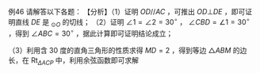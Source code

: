 例46 请解答以下各题： 【分析】（1）证明 $O D / / A C$ ，可推出 $O D \bot D E$ ，即可证明直线 $D E$ 是 $_ { \odot O }$ 的切线；
（2）证明 $\angle 1 = \angle 2 = 3 0 ^ { \circ }$ ， $\angle C B D = \angle 1 = 3 0 ^ { \circ }$ ，得到 $\angle A B C = 3 0 ^ { \circ }$ ，据此计算即可证明结论成立；

（3）利用含 30 度的直角三角形的性质求得 $M D = 2$ ，得到等边 $\triangle A B M$ 的边长，在 $\mathrm { R t } _ { \Delta A C P }$ 中，利用余弦函数即可求解
